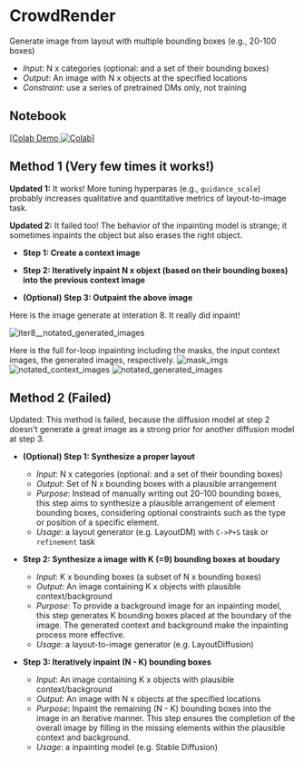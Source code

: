 # CrowdRender
Generate image from layout with multiple bounding boxes (e.g., 20-100 boxes)
- *Input*: N x categories (optional: and a set of their bounding boxes)
- *Output*: An image with N x objects at the specified locations
- *Constraint*: use a series of pretrained DMs only, not training

## Notebook

[[Colab Demo ![Colab](https://colab.research.google.com/assets/colab-badge.svg)](https://colab.research.google.com/drive/1zlSkMwG23-JAoEun4IDwKqUP-wJdLrbo?usp=sharing)]
## Method 1 (Very few times it works!)
**Updated 1:** It works! More tuning hyperparas (e.g., `guidance_scale`) probably increases qualitative and quantitative metrics of layout-to-image task.

**Updated 2:** It failed too! The behavior of the inpainting model is strange; it sometimes inpaints the object but also erases the right object.

- **Step 1: Create a context image**

- **Step 2: Iteratively inpaint N x objext (based on their bounding boxes) into the previous context image**

- **(Optional) Step 3: Outpaint the above image**

Here is the image generate at interation 8. It really did inpaint!

![iter8__notated_generated_images](https://github.com/aengusng8/CrowdRender/assets/67547213/bd515fff-6c16-4eca-b30c-1fbca6d4a31d)

Here is the full for-loop inpainting including the masks, the input context images, the generated images, respectively.
![mask_imgs](https://github.com/aengusng8/CrowdRender/assets/67547213/dc508930-3c3f-4070-b73c-d5e5d1843ca4)
![notated_context_images](https://github.com/aengusng8/CrowdRender/assets/67547213/3b329d7f-d627-4d38-8996-b9e08bef9de5)
![notated_generated_images](https://github.com/aengusng8/CrowdRender/assets/67547213/28eac1c0-5850-4e1a-9b97-dd7b5ddbfefd)




## Method 2 (Failed)
Updated: This method is failed, because the diffusion model at step 2 doesn't generate a great image as a strong prior for another diffusion model at step 3.

- **(Optional) Step 1: Synthesize a proper layout**
  - *Input*: N x categories (optional: and a set of their bounding boxes)
  - *Output*: Set of N x bounding boxes with a plausible arrangement
  - *Purpose*: Instead of manually writing out 20-100 bounding boxes, this step aims to synthesize a plausible arrangement of element bounding boxes, considering optional constraints such as the type or position of a specific element.
  - *Usage*: a layout generator (e.g. LayoutDM) with `C->P+S` task or `refinement` task
  
- **Step 2: Synthesize a image with K (=9) bounding boxes at boudary**
    - *Input*: K x bounding boxes (a subset of N x bounding boxes)
    - *Output*: An image containing K x objects with plausible context/background
    - *Purpose*: To provide a background image for an inpainting model, this step generates K bounding boxes placed at the boundary of the image. The generated context and background make the inpainting process more effective.
    - *Usage*: a layout-to-image generator (e.g. LayoutDiffusion)
  
- **Step 3: Iteratively inpaint (N - K) bounding boxes**
    - *Input*: An image containing K x objects with plausible context/background
    - *Output*: An image with N x objects at the specified locations
    - *Purpose*: Inpaint the remaining (N - K) bounding boxes into the image in an iterative manner. This step ensures the completion of the overall image by filling in the missing elements within the plausible context and background.
    - *Usage*: a inpainting model (e.g. Stable Diffusion)

